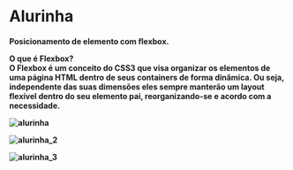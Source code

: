 <h1> Alurinha
<h4> Posicionamento de elemento com flexbox.

O que é Flexbox? <br>
O Flexbox é um conceito do CSS3 que visa organizar os elementos de uma página HTML dentro de seus containers de forma dinâmica. Ou seja, independente das suas dimensões eles sempre manterão um layout flexível dentro do seu elemento pai, reorganizando-se e acordo com a necessidade.


![alurinha](https://user-images.githubusercontent.com/76570640/194646246-41847eff-cb9a-4fec-9c20-f6b9a13037a4.png)


![alurinha_2](https://user-images.githubusercontent.com/76570640/194646266-f34cd653-309c-436b-abf6-400373fd3fbe.png)


![alurinha_3](https://user-images.githubusercontent.com/76570640/194646298-433e702a-99f9-4df4-a8c8-7f660ca8fc54.png)
